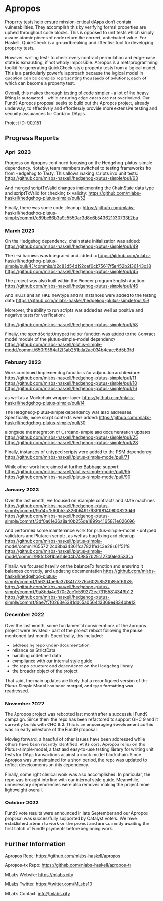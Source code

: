 # Apropos

Property tests help ensure mission-critical dApps don’t contain vulnerabilities. They accomplish this by verifying formal properties are upheld throughout code blocks. This is opposed to unit tests which simply assure atomic pieces of code return the correct, anticipated value.  For Haskell, QuickCheck is a groundbreaking and affective tool for developing property tests.

However, writing tests to check every contract permutation and edge-case state is exhausting, if not wholly impossible. Apropos is a metaprogramming toolkit for generating QuickCheck-style property tests from a logical model. This is a particularly powerful approach because the logical model in question can be complex representing thousands of solutions, each of which can become a property test. 

Overall, this makes thorough testing of code simpler – a lot of the heavy lifting is automated – while ensuring edge cases are not overlooked. Our Fund9 Apropos proposal seeks to build out the Apropos project, already underway, to effectively and effortlessly provide more extensive testing and security assurances for Cardano DApps.

Project ID: [900151](https://docs.google.com/spreadsheets/d/1bfnWFa94Y7Zj0G7dtpo9W1nAYGovJbswipxiHT4UE3g/edit#gid=917336114)


## Progress Reports

### April 2023

Progress on Apropos continued focusing on the Hedgehog-plutus-simple dependency. Notably, team members switched to testing frameworks fro from Hedgehog to Tasty. This allows making scripts into unit tests:
https://github.com/mlabs-haskell/hedgehog-plutus-simple/pull/63

And merged scriptTxValid changes implementing the ChainState data type and scriptTxValid for checking tx validity:
https://github.com/mlabs-haskell/hedgehog-plutus-simple/pull/62

Finally, there was some code cleanup:
https://github.com/mlabs-haskell/hedgehog-plutus-simple/commit/e89be86b3a9e5550ac3d8c6b343621030733b2ba

### March 2023

On the Hedgehog dependency, chain state initialization was added: 
https://github.com/mlabs-haskell/hedgehog-plutus-simple/pull/49

The test harness was integrated and added to
https://github.com/mlabs-haskell/hedgehog-plutus-simple/pull/43/commits/d2c83d54d192cef0cb75617f5e452b2136143c28
https://github.com/mlabs-haskell/hedgehog-plutus-simple/pull/45

The project was also built within the Pioneer program English Auction:
https://github.com/mlabs-haskell/hedgehog-plutus-simple/pull/46

And HKDs and an HKD newtype and its instances were added to the testing data:
https://github.com/mlabs-haskell/hedgehog-plutus-simple/pull/59

Moreover, the ability to run scripts was added as well as positive and negative tests for verification:

https://github.com/mlabs-haskell/hedgehog-plutus-simple/pull/58


Finally, the spendScriptUntyped helper function was added to the Contract model module of the plutus-simple-model dependency
https://github.com/mlabs-haskell/plutus-simple-model/commit/650f9584af2f3ab251bda2ae034b4eaee6d5b35d


### February 2023

Work continued implementing functions for adjunction architecture:
https://github.com/mlabs-haskell/hedgehog-plutus-simple/pull/11
https://github.com/mlabs-haskell/hedgehog-plutus-simple/pull/10
https://github.com/mlabs-haskell/hedgehog-plutus-simple/pull/16

as well as a Mockchain wrapper layer:
https://github.com/mlabs-haskell/hedgehog-plutus-simple/pull/14

The Hedgheog-plutus-simple dependency was also addressed. Specifically, more script contexts were added:
https://github.com/mlabs-haskell/hedgehog-plutus-simple/pull/30

alongside the integration of Cardano-simple and documentation updates
https://github.com/mlabs-haskell/hedgehog-plutus-simple/pull/25
https://github.com/mlabs-haskell/hedgehog-plutus-simple/pull/28


Finally, instances of untyped scripts were added to the PSM dependency:
https://github.com/mlabs-haskell/plutus-simple-model/pull/71

While other work here aimed at further Babbage support:
https://github.com/mlabs-haskell/plutus-simple-model/pull/95
https://github.com/mlabs-haskell/plutus-simple-model/pull/90

### January 2023

Over the last month, we focused on example contracts and state machines
https://github.com/mlabs-haskell/hedgehog-plutus-simple/commit/9a14c7560b53a326b649f79391f8140600823d46 
https://github.com/mlabs-haskell/hedgehog-plutus-simple/commit/3df0a01e36a8a40b255de1899b4165871e026096

And performed some maintenance work for plutus-simple-model - untyped validators and Plutarch scripts, as well as bug fixing and cleanup
https://github.com/mlabs-haskell/plutus-simple-model/commit/6557212cd8ba34361fda7821fe3c3e28461f51f8
https://github.com/mlabs-haskell/plutus-simple-model/commit/98fcf391ba614e04b749857b29c12740de35332a


Finally, we focused heavily on the balanceTx function and ensuring it balances correctly, and updating documentation
https://github.com/mlabs-haskell/hedgehog-plutus-simple/commit/f562d4ae6a37184f77876c602b8521b855f6fb35
https://github.com/mlabs-haskell/hedgehog-plutus-simple/commit/9a8bda4e370e2ce1c569272ea73155814349b1f2
https://github.com/mlabs-haskell/hedgehog-plutus-simple/commit/8ae7f7f0263e5381dd05a0564d3369ed834bb612

### December 2022

Over the last month, some fundamental considerations of the Apropos project were revisted - part of the project reboot following the pause mentioned last month. Specifically, this included:

* addressing repo under-documentation
* reliance on StrictData
* handling undefined data
* compliance with our internal style guide
* the repo structure and dependence on the Hedgehog library
* the broader object of the project

That said, the main updates are likely that a reconfigured version of the Plutus.Simple.Model has been merged, and type formatting was readressed.

### November 2022

The Apropos project was rebooted last month after a successful Fund9 campaign. Since then, the repo has been refactored to support GHC 9 and it currently builds with GHC 9.2. This is an encouraging development as this was an early milestone of the Fund9 proposal.

Moving forward, a handful of other issues have been addressed while others have been recently identified. At its core, Apropos relies on the Plutus-simple-model, a fast and easy-to-use testing library for writing unit tests for DApp transactions against a mock model blockchain. Since Apropos was unmaintained for a short period, the repo was updated to reflect developments on this dependency.

Finally, some light clerical work was also accomplished. In particular, the repo was brought into line with our internal style guide. Meanwhile, unnecessary dependencies were also removed making the project more lightweight overall.

### October 2022

Fund9 vote results were announced in late September and our Apropos proposal was successfully supported by Catalyst voters. We have established a team to work on the project and are currently awaiting the first batch of Fund9 payments before beginning work.

## Further Information

Apropos Repo: https://github.com/mlabs-haskell/apropos

Apropos-tx Repo: https://github.com/mlabs-haskell/apropos-tx

MLabs Website: https://mlabs.city

MLabs Twitter: https://twitter.com/MLabs10

MLabs Contact: info@mlabs.city
